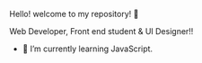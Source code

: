 Hello! welcome to my repository!  👋

Web Developer, Front end student & UI Designer!!


- 🌱 I’m currently learning JavaScript.
